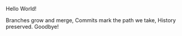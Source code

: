 Hello World!









Branches grow and merge,
Commits mark the path we take,
History preserved.
Goodbye!